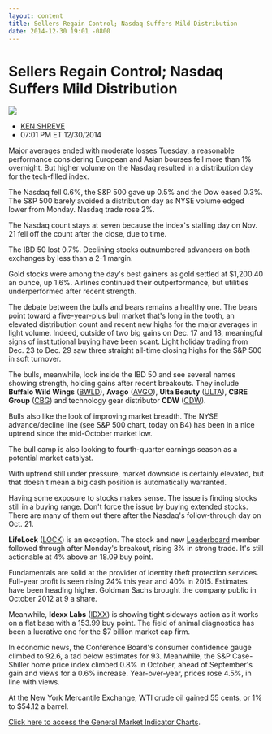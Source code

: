 ```yaml
---
layout: content
title: Sellers Regain Control; Nasdaq Suffers Mild Distribution
date: 2014-12-30 19:01 -0800
---
```



Sellers Regain Control; Nasdaq Suffers Mild Distribution
=========================================================


![](https://www.investors.com/wp-content/uploads/ibd-migrated-images/MPv_141231_635555480426202086.png)

* [KEN SHREVE](https://www.investors.com/author/shrevek/ "Posts by KEN SHREVE")
* 07:01 PM ET 12/30/2014





Major averages ended with moderate losses Tuesday, a reasonable performance considering European and Asian bourses fell more than 1% overnight. But higher volume on the Nasdaq resulted in a distribution day for the tech-filled index.


The Nasdaq fell 0.6%, the S&P 500 gave up 0.5% and the Dow eased 0.3%. The S&P 500 barely avoided a distribution day as NYSE volume edged lower from Monday. Nasdaq trade rose 2%.


The Nasdaq count stays at seven because the index's stalling day on Nov. 21 fell off the count after the close, due to time.


The IBD 50 lost 0.7%. Declining stocks outnumbered advancers on both exchanges by less than a 2-1 margin.


Gold stocks were among the day's best gainers as gold settled at $1,200.40 an ounce, up 1.6%. Airlines continued their outperformance, but utilities underperformed after recent strength.


The debate between the bulls and bears remains a healthy one. The bears point toward a five-year-plus bull market that's long in the tooth, an elevated distribution count and recent new highs for the major averages in light volume. Indeed, outside of two big gains on Dec. 17 and 18, meaningful signs of institutional buying have been scant. Light holiday trading from Dec. 23 to Dec. 29 saw three straight all-time closing highs for the S&P 500 in soft turnover.


The bulls, meanwhile, look inside the IBD 50 and see several names showing strength, holding gains after recent breakouts. They include **Buffalo Wild Wings** ([BWLD](https://research.investors.com/quote.aspx?symbol=BWLD)), **Avago** ([AVGO](https://research.investors.com/quote.aspx?symbol=AVGO)), **Ulta Beauty** ([ULTA](https://research.investors.com/quote.aspx?symbol=ULTA)), **CBRE Group** ([CBG](https://research.investors.com/quote.aspx?symbol=CBG)) and technology gear distributor **CDW** ([CDW](https://research.investors.com/quote.aspx?symbol=CDW)).


Bulls also like the look of improving market breadth. The NYSE advance/decline line (see S&P 500 chart, today on B4) has been in a nice uptrend since the mid-October market low.


The bull camp is also looking to fourth-quarter earnings season as a potential market catalyst.


With uptrend still under pressure, market downside is certainly elevated, but that doesn't mean a big cash position is automatically warranted.


Having some exposure to stocks makes sense. The issue is finding stocks still in a buying range. Don't force the issue by buying extended stocks. There are many of them out there after the Nasdaq's follow-through day on Oct. 21.


**LifeLock** ([LOCK](https://research.investors.com/quote.aspx?symbol=LOCK)) is an exception. The stock and new [Leaderboard](http://leaderboard.investors.com/leaderboard/leaders/default.aspx) member followed through after Monday's breakout, rising 3% in strong trade. It's still actionable at 4% above an 18.09 buy point.


Fundamentals are solid at the provider of identity theft protection services. Full-year profit is seen rising 24% this year and 40% in 2015. Estimates have been heading higher. Goldman Sachs brought the company public in October 2012 at 9 a share.


Meanwhile, **Idexx Labs** ([IDXX](https://research.investors.com/quote.aspx?symbol=IDXX)) is showing tight sideways action as it works on a flat base with a 153.99 buy point. The field of animal diagnostics has been a lucrative one for the $7 billion market cap firm.


In economic news, the Conference Board's consumer confidence gauge climbed to 92.6, a tad below estimates for 93. Meanwhile, the S&P Case-Shiller home price index climbed 0.8% in October, ahead of September's gain and views for a 0.6% increase. Year-over-year, prices rose 4.5%, in line with views.


At the New York Mercantile Exchange, WTI crude oil gained 55 cents, or 1% to $54.12 a barrel.


[Click here to access the General Market Indicator Charts](https://www.investors.com/pdf/GMI_123114.pdf).





